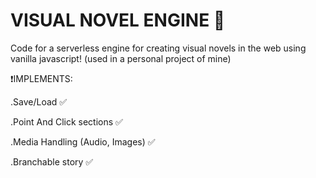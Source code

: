 # VISUAL NOVEL ENGINE 📖
Code for a serverless engine for creating visual novels in the web using vanilla javascript!
(used in a personal project of mine)

❗IMPLEMENTS:

.Save/Load ✅

.Point And Click sections ✅

.Media Handling (Audio, Images) ✅

.Branchable story ✅

